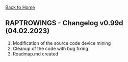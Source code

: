 [Back to Home](../index.md)

RAPTROWINGS - Changelog v0.99d (04.02.2023)                            
-------------------------------------------

1. Modification of the source code device mining
2. Cleanup of the code with bug fixing
3. Roadmap.md created
